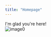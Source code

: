 ```yaml
---
title: "Homepage"
---
```


I'm glad you're here!  
![image0](https://user-images.githubusercontent.com/85763244/121793922-ca71ef80-cbd1-11eb-9319-6a49bf29608a.jpg)
